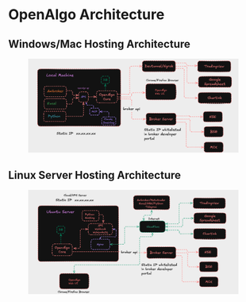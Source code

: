 # OpenAlgo Architecture



## Windows/Mac Hosting Architecture

<figure><img src=".gitbook/assets/image (124).png" alt=""><figcaption></figcaption></figure>

## Linux Server Hosting Architecture

<figure><img src=".gitbook/assets/image (125).png" alt=""><figcaption></figcaption></figure>

